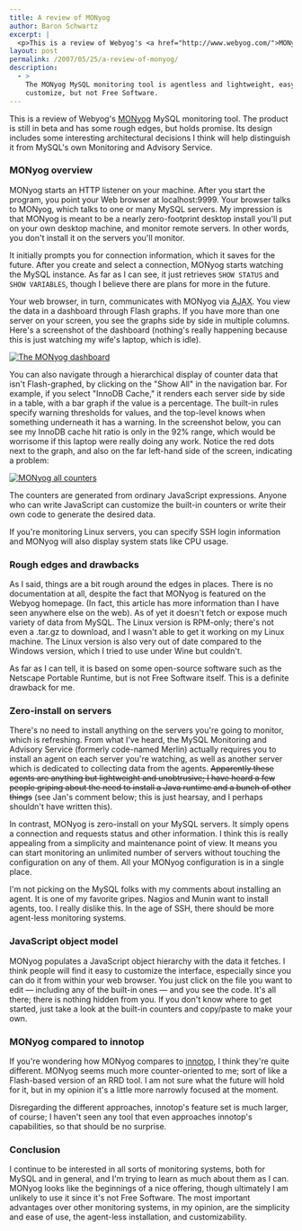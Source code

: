 ```yaml
---
title: A review of MONyog
author: Baron Schwartz
excerpt: |
  <p>This is a review of Webyog's <a href="http://www.webyog.com/">MONyog</a> MySQL monitoring tool.  The product is still in beta and has some rough edges, but holds promise.  Its design includes some interesting architectural decisions I think will help distinguish it from MySQL's own Monitoring and Advisory Service.</p>
layout: post
permalink: /2007/05/25/a-review-of-monyog/
description:
  - >
    The MONyog MySQL monitoring tool is agentless and lightweight, easy to use and
    customize, but not Free Software.
---
```

<p>This is a review of Webyog's <a href="http://www.webyog.com/">MONyog</a> MySQL monitoring tool.  The product is still in beta and has some rough edges, but holds promise.  Its design includes some interesting architectural decisions I think will help distinguish it from MySQL's own Monitoring and Advisory Service.</p>

<h3>MONyog overview</h3>

<p>MONyog starts an HTTP listener on your machine.  After you start the program, you point your Web browser at localhost:9999.  Your browser talks to MONyog, which talks to one or many MySQL servers.  My impression is that MONyog is meant to be a nearly zero-footprint desktop install you'll put on your own desktop machine, and monitor remote servers.  In other words, you don't install it on the servers you'll monitor.</p>

<p>It initially prompts you for connection information, which it saves for the future.  After you create and select a connection, MONyog starts watching the MySQL instance.  As far as I can see, it just retrieves <code>SHOW STATUS</code> and <code>SHOW VARIABLES</code>, though I believe there are plans for more in the future.</p>

<p>Your web browser, in turn, communicates with MONyog via <abbr title="Asynchronous JavaScript And XML">AJAX</abbr>.  You view the data in a dashboard through Flash graphs.  If you have more than one server on your screen, you see the graphs side by side in multiple columns.  Here's a screenshot of the dashboard (nothing's really happening because this is just watching my wife's laptop, which is idle).</p>

<p><a href='http://www.xaprb.com/blog/wp-content/uploads/2007/05/monyog-dashboard.png' title='The MONyog dashboard'><img src='http://www.xaprb.com/blog/wp-content/uploads/2007/05/monyog-dashboard.thumbnail.png' alt='The MONyog dashboard' /></a></p>

<p>You can also navigate through a hierarchical display of counter data that isn't Flash-graphed, by clicking on the "Show All" in the navigation bar.  For example, if you select "InnoDB Cache," it renders each server side by side in a table, with a bar graph if the value is a percentage.  The built-in rules specify warning thresholds for values, and the top-level knows when something underneath it has a warning.  In the screenshot below, you can see my InnoDB cache hit ratio is only in the 92% range, which would be worrisome if this laptop were really doing any work.  Notice the red dots next to the graph, and also on the far left-hand side of the screen, indicating a problem:</p>

<p><a href='http://www.xaprb.com/blog/wp-content/uploads/2007/05/monyog-all.png' title='MONyog all counters'><img src='http://www.xaprb.com/blog/wp-content/uploads/2007/05/monyog-all.thumbnail.png' alt='MONyog all counters' /></a></p>

<p>The counters are generated from ordinary JavaScript expressions.  Anyone who can write JavaScript can customize the built-in counters or write their own code to generate the desired data.</p>

<p>If you're monitoring Linux servers, you can specify SSH login information and MONyog will also display system stats like CPU usage.</p>

<h3>Rough edges and drawbacks</h3>

<p>As I said, things are a bit rough around the edges in places.  There is no documentation at all, despite the fact that MONyog is featured on the Webyog homepage.  (In fact, this article has more information than I have seen anywhere else on the web).  As of yet it doesn't fetch or expose much variety of data from MySQL.  The Linux version is RPM-only; there's not even a .tar.gz to download, and I wasn't able to get it working on my Linux machine.  The Linux version is also very out of date compared to the Windows version, which I tried to use under Wine but couldn't.</p>

<p>As far as I can tell, it is based on some open-source software such as the Netscape Portable Runtime, but is not Free Software itself.  This is a definite drawback for me.</p>

<h3>Zero-install on servers</h3>

<p>There's no need to install anything on the servers you're going to monitor, which is refreshing.  From what I've heard, the MySQL Monitoring and Advisory Service (formerly code-named Merlin) actually requires you to install an agent on each server you're watching, as well as another server which is dedicated to collecting data from the agents.  <del datetime="2007-05-25T19:40:41+00:00"> Apparently these agents are anything but lightweight and unobtrusive; I have heard a few people griping about the need to install a Java runtime and a bunch of other things</del> (see Jan's comment below; this is just hearsay, and I perhaps shouldn't have written this).</p>

<p>In contrast, MONyog is zero-install on your MySQL servers.  It simply opens a connection and requests status and other information.  I think this is really appealing from a simplicity and maintenance point of view.  It means you can start monitoring an unlimited number of servers without touching the configuration on any of them.  All your MONyog configuration is in a single place.</p>

<p>I'm not picking on the MySQL folks with my comments about installing an agent.  It is one of my favorite gripes.  Nagios and Munin want to install agents, too.  I really dislike this.  In the age of SSH, there should be more agent-less monitoring systems.</p>

<h3>JavaScript object model</h3>

<p>MONyog populates a JavaScript object hierarchy with the data it fetches.  I think people will find it easy to customize the interface, especially since you can do it from within your web browser.  You just click on the file you want to edit &#8212; including any of the built-in ones &#8212; and you see the code.  It's all there; there is nothing hidden from you.  If you don't know where to get started, just take a look at the built-in counters and copy/paste to make your own.</p>

<h3>MONyog compared to innotop</h3>

<p>If you're wondering how MONyog compares to <a href="http://code.google.com/p/innotop">innotop</a>, I think they're quite different.  MONyog seems much more counter-oriented to me; sort of like a Flash-based version of an RRD tool.  I am not sure what the future will hold for it, but in my opinion it's a little more narrowly focused at the moment.</p>

<p>Disregarding the different approaches, innotop's feature set is much larger, of course; I haven't seen any tool that even approaches innotop's capabilities, so that should be no surprise.</p>

<h3>Conclusion</h3>

<p>I continue to be interested in all sorts of monitoring systems, both for MySQL and in general, and I'm trying to learn as much about them as I can.  MONyog looks like the beginnings of a nice offering, though ultimately I am unlikely to use it since it's not Free Software.  The most important advantages over other monitoring systems, in my opinion, are the simplicity and ease of use, the agent-less installation, and customizability.</p>
